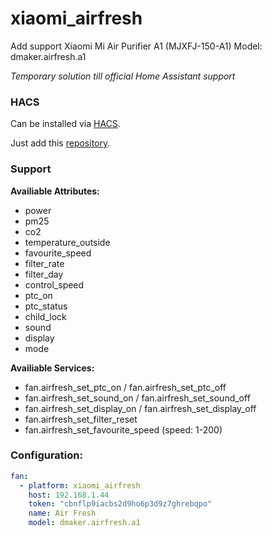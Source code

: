 # xiaomi_airfresh
Add support Xiaomi Mi Air Purifier A1 (MJXFJ-150-A1)
Model: dmaker.airfresh.a1

*Temporary solution till official Home Assistant support*

### HACS

Can be installed via [HACS](https://hacs.xyz/).

Just add this [repository](https://github.com/NikolayBorisov/xiaomi_airfresh).

### Support

**Availiable Attributes:**
* power
* pm25
* co2
* temperature_outside
* favourite_speed
* filter_rate
* filter_day
* control_speed
* ptc_on
* ptc_status
* child_lock
* sound
* display
* mode

**Availiable Services:**
* fan.airfresh_set_ptc_on / fan.airfresh_set_ptc_off
* fan.airfresh_set_sound_on / fan.airfresh_set_sound_off
* fan.airfresh_set_display_on / fan.airfresh_set_display_off
* fan.airfresh_set_filter_reset
* fan.airfresh_set_favourite_speed (speed: 1-200)

### Configuration:

```yaml
fan:
  - platform: xiaomi_airfresh
    host: 192.168.1.44
    token: "cbnflp9iacbs2d9ho6p3d9z7ghrebqpo"
    name: Air Fresh
    model: dmaker.airfresh.a1
```
